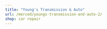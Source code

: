 ```yaml
---
title: "Young's Transmission & Auto"
url: /merced/youngs-transmission-and-auto-2/
shop: car repair
---
```

